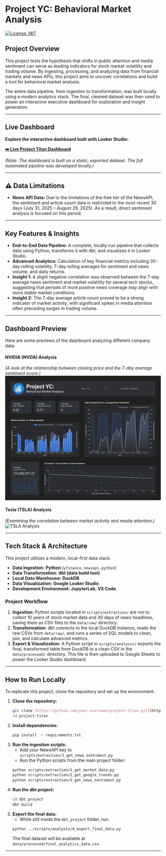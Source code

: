 # Project YC: Behavioral Market Analysis

[![License: MIT](https://img.shields.io/badge/License-MIT-blue.svg)](https://opensource.org/licenses/MIT)
## Project Overview

This project tests the hypothesis that shifts in public attention and media sentiment can serve as leading indicators for stock market volatility and trading volume. By ingesting, processing, and analyzing data from financial markets and news APIs, this project aims to uncover correlations and build a tool for behavioral market analysis.

The entire data pipeline, from ingestion to transformation, was built locally using a modern analytics stack. The final, cleaned dataset was then used to power an interactive executive dashboard for exploration and insight generation.

---

## Live Dashboard

**Explore the interactive dashboard built with Looker Studio:**

[**➡️ Live Project Titan Dashboard**](https://lookerstudio.google.com/s/vxjSU55_Kw0)

*(Note: The dashboard is built on a static, exported dataset. The full automated pipeline was developed locally.)*

---

## ⚠️ Data Limitations

* **News API Data:** Due to the limitations of the free tier of the NewsAPI, the sentiment and article count data is restricted to the most recent 30 days (July 31, 2025 – August 29, 2025). As a result, direct sentiment analysis is focused on this period.

---

## Key Features & Insights

* **End-to-End Data Pipeline:** A complete, locally-run pipeline that collects data using Python, transforms it with dbt, and visualizes it in Looker Studio.
* **Advanced Analytics:** Calculation of key financial metrics including 30-day rolling volatility, 7-day rolling averages for sentiment and news volume, and daily returns.
* **Insight 1:** A slight negative correlation was observed between the 7-day average news sentiment and market volatility for several tech stocks, suggesting that periods of more positive news coverage may align with more stable market conditions.
* **Insight 2:** The 7-day average article count proved to be a strong indicator of market activity, with significant spikes in media attention often preceding surges in trading volume.

---

## Dashboard Preview

Here are some previews of the dashboard analyzing different company data.

#### **NVIDIA (NVDA) Analysis**
*(A look at the relationship between closing price and the 7-day average sentiment score.)*
![NVDA Analysis](./assets/screenshot_nvda.png)

#### **Tesla (TSLA) Analysis**
*(Examining the correlation between market activity and media attention.)*
![TSLA Analysis](./assets/screenshot_tsla.png)

---

## Tech Stack & Architecture

This project utilizes a modern, local-first data stack.

* **Data Ingestion:** **Python** (`yfinance`, `newsapi-python`)
* **Data Transformation:** **dbt (data build tool)**
* **Local Data Warehouse:** **DuckDB**
* **Data Visualization:** **Google Looker Studio**
* **Development Environment:** **JupyterLab**, **VS Code**

### Project Workflow
1.  **Ingestion:** Python scripts located in `scripts/extraction/` are run to collect 10 years of stock market data and 30 days of news headlines, saving them as CSV files to the `data/raw/` directory.
2.  **Transformation:** dbt connects to the local DuckDB instance, reads the raw CSVs from `data/raw/`, and runs a series of SQL models to clean, join, and calculate advanced metrics.
3.  **Export & Visualization:** A Python script in `scripts/analysis/` exports the final, transformed table from DuckDB to a clean CSV in the `data/processed/` directory. This file is then uploaded to Google Sheets to power the Looker Studio dashboard.

---

## How to Run Locally

To replicate this project, clone the repository and set up the environment.

1.  **Clone the repository:**
    ```bash
    git clone [https://github.com/your-username/project-titan.git](https://github.com/your-username/project-titan.git)
    cd project-titan
    ```
2.  **Install dependencies:**
    ```bash
    pip install -r requirements.txt
    ```
3.  **Run the ingestion scripts:**
    * Add your NewsAPI key to `scripts/extraction/3_get_news_sentiment.py`.
    * Run the Python scripts from the main project folder:
    ```bash
    python scripts/extraction/1_get_market_data.py
    python scripts/extraction/2_get_google_trends.py
    python scripts/extraction/3_get_news_sentiment.py
    ```
4.  **Run the dbt project:**
    ```bash
    cd dbt_project
    dbt build
    ```
5.  **Export the final data:**
    * While still inside the `dbt_project` folder, run:
    ```bash
    python ../scripts/analysis/4_export_final_data.py
    ```
    The final dataset will be available at `data/processed/final_analytics_data.csv`.

---
